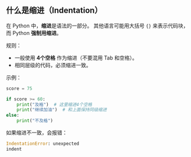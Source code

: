 ## 什么是缩进（Indentation）

在 Python 中，**缩进**是语法的一部分。
其他语言可能用大括号 `{}` 来表示代码块，而 Python **强制用缩进**。

规则：

* 一般使用 **4个空格** 作为缩进（不要混用 Tab 和空格）。
* 相同层级的代码，必须缩进一致。

示例：

```python
score = 75

if score >= 60:
    print("及格")  # 这里缩进4个空格
    print("继续加油")  # 和上面保持同级缩进
else:
    print("不及格")
```

如果缩进不一致，会报错：

```python
IndentationError: unexpected
indent
```
 
